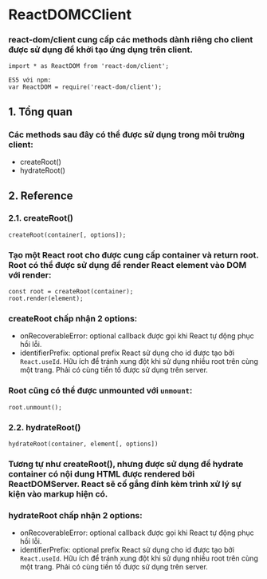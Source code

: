 # ReactDOMCClient

### react-dom/client cung cấp các methods dành riêng cho client được sử dụng để khởi tạo ứng dụng trên client.

    import * as ReactDOM from 'react-dom/client';

    ES5 với npm:
    var ReactDOM = require('react-dom/client');

## 1. Tổng quan

### Các methods sau đây có thể được sử dụng trong môi trường client:

- createRoot()
- hydrateRoot()

## 2. Reference

### 2.1. createRoot()

    createRoot(container[, options]);

### Tạo một React root cho được cung cấp container và return root. Root có thể được sử dụng để render React element vào DOM với render:

    const root = createRoot(container);
    root.render(element);

### createRoot chấp nhận 2 options:

- onRecoverableError: optional callback được gọi khi React tự động phục hồi lỗi.
- identifierPrefix: optional prefix React sử dụng cho id được tạo bởi `React.useId`. Hữu ích để tránh xung đột khi sử dụng nhiều root trên cùng một trang. Phải có cùng tiền tố được sử dụng trên server.

### Root cũng có thể được unmounted với `unmount`:

    root.unmount();

### 2.2. hydrateRoot()

    hydrateRoot(container, element[, options])

### Tương tự như createRoot(), nhưng được sử dụng để hydrate container có nội dung HTML được rendered bởi ReactDOMServer. React sẽ cố gắng đính kèm trình xử lý sự kiện vào markup hiện có.

### hydrateRoot chấp nhận 2 options:

- onRecoverableError: optional callback được gọi khi React tự động phục hồi lỗi.
- identifierPrefix: optional prefix React sử dụng cho id được tạo bởi `React.useId`. Hữu ích để tránh xung đột khi sử dụng nhiều root trên cùng một trang. Phải có cùng tiền tố được sử dụng trên server.
